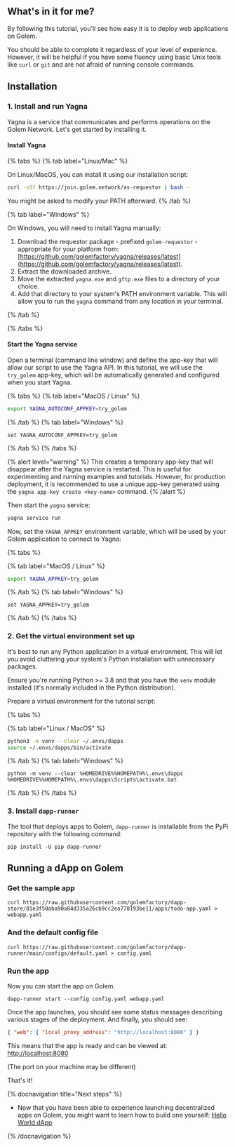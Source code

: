 ## What's in it for me?

By following this tutorial, you'll see how easy it is to deploy web applications on Golem.

You should be able to complete it regardless of your level of experience. However, it will be helpful if you have some fluency using basic Unix tools like `curl` or `git` and are not afraid of running console commands.

## Installation

### 1. Install and run Yagna

Yagna is a service that communicates and performs operations on the Golem Network. Let's get started by installing it.

#### Install Yagna

{% tabs %}
{% tab label="Linux/Mac" %}

On Linux/MacOS, you can install it using our installation script:

```bash
curl -sSf https://join.golem.network/as-requestor | bash -
```

You might be asked to modify your PATH afterward.
{% /tab %}

{% tab label="Windows" %}

On Windows, you will need to install Yagna manually:

1. Download the requestor package - prefixed `golem-requestor` - appropriate for your platform from: [https://github.com/golemfactory/yagna/releases/latest](https://github.com/golemfactory/yagna/releases/latest).
2. Extract the downloaded archive.
3.  Move the extracted `yagna.exe` and `gftp.exe` files to a directory of your choice. 
4. Add that directory to your system's PATH environment variable. This will allow you to run the `yagna` command from any location in your terminal.

{% /tab %}

{% /tabs %}

#### Start the Yagna service

Open a terminal (command line window) and define the app-key that will allow our script to use the Yagna API. In this tutorial, we will use the `try_golem` app-key, which will be automatically generated and configured when you start Yagna.

{% tabs %}
{% tab label="MacOS / Linux" %}

```bash
export YAGNA_AUTOCONF_APPKEY=try_golem
```

{% /tab %}
{% tab label="Windows" %}

```shell
set YAGNA_AUTOCONF_APPKEY=try_golem
```

{% /tab %}
{% /tabs %}

{% alert level="warning" %}
This creates a temporary app-key that will disappear after the Yagna service is restarted. This is useful for experimenting and running examples and tutorials. However, for production deployment, it is recommended to use a unique app-key generated using the  `yagna app-key create <key-name>` command. 
{% /alert %}

Then start the `yagna` service:

```bash
yagna service run
```

Now, set the `YAGNA_APPKEY` environment variable, which will be used by your Golem application to connect to Yagna:

{% tabs %}

{% tab label="MacOS / Linux" %}

```bash
export YAGNA_APPKEY=try_golem
```

{% /tab %}
{% tab label="Windows" %}

```shell
set YAGNA_APPKEY=try_golem
```

{% /tab %}
{% /tabs %}

### 2. Get the virtual environment set up

It's best to run any Python application in a virtual environment. This will let you avoid cluttering your system's Python installation with unnecessary packages.

Ensure you're running Python >= 3.8 and that you have the `venv` module installed (it's normally included in the Python distribution).

Prepare a virtual environment for the tutorial script:

{% tabs %}

{% tab label="Linux / MacOS" %}

```bash
python3 -m venv --clear ~/.envs/dapps
source ~/.envs/dapps/bin/activate
```

{% /tab %}
{% tab label="Windows" %}

```shell
python -m venv --clear %HOMEDRIVE%%HOMEPATH%\.envs\dapps
%HOMEDRIVE%%HOMEPATH%\.envs\dapps\Scripts\activate.bat
```

{% /tab %}
{% /tabs %}

### 3. Install `dapp-runner`

The tool that deploys apps to Golem, `dapp-runner` is installable from the PyPi repository with the following command:

```shell
pip install -U pip dapp-runner
```

## Running a dApp on Golem

### Get the sample app

```
curl https://raw.githubusercontent.com/golemfactory/dapp-store/81e3f50aba90a84d335a26cb9cc2ea778193be11/apps/todo-app.yaml > webapp.yaml
```

### And the default config file

```
curl https://raw.githubusercontent.com/golemfactory/dapp-runner/main/configs/default.yaml > config.yaml
```


### Run the app

Now you can start the app on Golem.

```shell
dapp-runner start --config config.yaml webapp.yaml
```

Once the app launches, you should see some status messages describing various stages of the deployment. And finally, you should see:

```json
{ "web": { "local_proxy_address": "http://localhost:8080" } }
```

This means that the app is ready and can be viewed at: [http://localhost:8080](http://localhost:8080)

(The port on your machine may be different)

That's it!

{% docnavigation title="Next steps" %}

- Now that you have been able to experience launching decentralized apps on Golem, you might want to learn how to build one yourself: [Hello World dApp](/docs/creators/dapps/hello-world-dapp)

{% /docnavigation %}